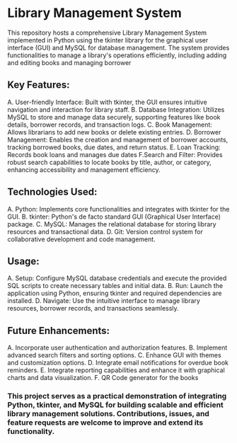 # Library Management System
This repository hosts a comprehensive Library Management System implemented in Python using the tkinter library for the graphical user interface (GUI) and MySQL for database management. The system provides functionalities to manage a library's operations efficiently, including adding and editing books and managing borrower 

## Key Features:
A. User-friendly Interface: Built with tkinter, the GUI ensures intuitive navigation and interaction for library staff.
B. Database Integration: Utilizes MySQL to store and manage data securely, supporting features like book details, borrower records, and transaction logs.
C. Book Management: Allows librarians to add new books or delete existing entries.
D. Borrower Management: Enables the creation and management of borrower accounts, tracking borrowed books, due dates, and return status.
E. Loan Tracking: Records book loans and  manages due dates
F.Search and Filter: Provides robust search capabilities to locate books by title, author, or category, enhancing accessibility and management efficiency.

## Technologies Used:
A. Python: Implements core functionalities and integrates with tkinter for the GUI.
B. tkinter: Python's de facto standard GUI (Graphical User Interface) package.
C. MySQL: Manages the relational database for storing library resources and transactional data.
D. Git: Version control system for collaborative development and code management.

## Usage:
A. Setup: Configure MySQL database credentials and execute the provided SQL scripts to create necessary tables and initial data.
B. Run: Launch the application using Python, ensuring tkinter and required dependencies are installed.
D. Navigate: Use the intuitive interface to manage library resources, borrower records, and transactions seamlessly.

## Future Enhancements:
A. Incorporate user authentication and authorization features.
B. Implement advanced search filters and sorting options.
C. Enhance GUI with themes and customization options.
D. Integrate email notifications for overdue book reminders.
E. Integrate reporting capabilities and enhance it  with graphical charts and data visualization.
F. QR Code generator for the books 

### This project serves as a practical demonstration of integrating Python, tkinter, and MySQL for building scalable and efficient library management solutions. Contributions, issues, and feature requests are welcome to improve and extend its functionality.


